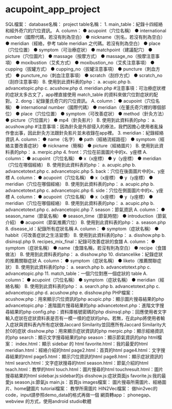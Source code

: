 # acupoint_app_project
SQL檔案：
database名稱：
project
table名稱：
	1. main_table：紀錄十四經絡和經外奇穴的穴位資訊。
		A. column：
		● acupoint（穴位名稱）
		● international number（國際代碼，若沒有則為空白）
		● nickname（別名，若沒有則為空白）
		● meridian（經絡，參考 table meridian 之代碼。若沒有則為空白）
		● place（穴位位置）
		● symptom（可治療症狀）
		● matchpoint（建議配穴）
		● picture（穴位圖片）
		● massage（按摩方式）
		● massage_no（按摩注意事項）
		● moxibustion（艾炙方式）
		● moxibustion_no（艾炙注意事項）
		● cupping（拔罐方式）
		● cupping_no（拔罐注意事項）
		● puncture（刺血方式）
		● puncture_no（刺血注意事項）
		● scratch（刮痧方式）
		● scratch_no（刮痧注意事項）
		B. 使用到此資料表的php：
		a. acupic.php
		b. advancetopic.php
		c. acushow.php
		d. meridian.php
		#注意事項：可治療症狀裡的症狀太多古文了，app裡直接使用 match_table 的資料來做穴位對症狀的配對。
	2. dong：紀錄董氏奇穴的穴位資訊。
		A. column：
		● acupoint（穴位名稱）
		● international number（國際代碼）
		● meridian（在董氏奇穴裡的哪個部位）
		● place（穴位位置）
		● symptom（可改善症狀）
		● method（針灸方法）
		● picture（穴位圖片）
		● mp4（針灸影片）
		B. 使用到此資料表的php：
		a. acushow.php
		#注意事項：因為針灸是外部侵入的療法，我們因擔心使用者亂操作會出事，因此針灸方法跟針灸影片並未收錄在app裡。
	3. meridian：紀錄經絡資訊
		A. column：
		● name（名字）
		● path（經絡流經路徑）
		● symptom（經絡主要改善症狀）
		● nickname（簡稱）
		● picture（經絡圖片）
		B. 使用到此資料表的php：
		a. merpic.php
	4. front：穴位在前面圖片中的x、y座標
		A. column：
		● acupoint（穴位名稱）
		● x（x座標）
		● y（y座標）
		● meridian（穴位在哪個經絡）
		B. 使用到此資料表的php：
		a. acupic.php
		b. advancetotext.php
		c. advancetopic.php
	5. back：穴位在後面圖片中的x、y座標
		A. column：
		● acupoint（穴位名稱）
		● x（x座標）
		● y（y座標）
		● meridian（穴位在哪個經絡）
		B. 使用到此資料表的php：
		a. acupic.php
		b. advancetotext.php
		c. advancetopic.php
	6. side：穴位在側面圖片中的x、y座標
		A. column：
		● acupoint（穴位名稱）
		● x（x座標）
		● y（y座標）
		● meridian（穴位在哪個經絡）
		B. 使用到此資料表的php：
		a. acupic.php
		b. advancetotext.php
		c. advancetopic.php
	7. season：節氣資訊
		A. column：
		● season_name（節氣名稱）
		● season_time（節氣時間）
		● introduction（節氣介紹）
		● acupoint（節氣推薦穴位）
		B. 使用到此資料表的php：
		a. season.php
	8. disease_id：紀錄所有症狀名稱
		A. column：
		● symptom（症狀名稱）
		● habbit（可改善症狀之生活習慣）
		B. 使用到此資料表的php：
		a. disshow.php
		b. disinsql.php
	9. recipes_mix_final：紀錄可改善症狀的食譜
		A. column：
		● symptom（症狀名稱）
		● name（食譜名稱，若沒有則為空白）
		● recipe（食譜做法）
		B. 使用到此資料表的php：
		a. disshow.php
	10. distancelike：紀錄症狀的推薦關聯症狀
		A. column：
		● symptom（症狀名稱）
		● liketo（推薦關聯症狀）
		B. 使用到此資料表的php：
		a. search.php
		b. advancetotext.php
		c. advancetopic.php
	11. match_table：一個穴位對應一個症狀的 table
		A. column：
		● acupoint（穴位名稱）
		● symptom（症狀名稱）
		● meridian（經絡名稱）
	B. 使用到此資料表的php：
		a. search.php
		b. advancetotext.php
		c. advancetopic.php
		d. acushow.php
		e. disshow.php
PHP檔案：
	acushow.php：用來顯示穴位資訊的php
	acupic.php：顯示圖片搜尋結果的php
	advancetopic.php：進階圖片搜尋結果的php
	advancetotext.php：進階文字搜尋結果的php
	config.php：資料庫帳號密碼的php
	disinsql.php：回應使用者文字輸入症狀在症狀資料表是否有一模一樣的症狀的php。若無，在此php將使用者輸入症狀與資料表內所有症狀做Jaccard Similarity並回應所有Jaccard Similarity大於0的症狀
	disshow.php：用來顯示症狀資訊的php
	merpic.php：顯示經絡資訊的php
	search：顯示文字搜尋結果的php
	season：顯示節氣資訊的php
html檔案：
	index.html：顯示 sidebar 的 html
	favorite.html：我的最愛的html
	meridian.html：經絡介紹的html
	page2.html：首頁的html
	page4.html：文字搜尋結果的html
	page5.html：顯示穴位資訊的html
	page8.html：顯示症狀資訊的html
	search.html：文字症狀搜尋的html
	season.html：節氣介紹的html
	teach.html：教學的html
	touch.html：圖片搜尋的html
	touchresult.html：圖片搜尋結果的html
	sidebar.js:sidebar的js
	disshow.js:症狀頁面js
	favorite.js:我的最愛js
	season.js:節氣js
	main.js：首頁js
images檔案：
	圖片搜尋所需圖片、經絡圖片、home鍵圖片
tutorial檔案：
	教學所需圖片
HIN2Vec檔案：
	做hin2vec的code，input請參照demo_data的格式再做一個
網頁轉app：
	phonegap、webview 的方式，使用android studio軟體
